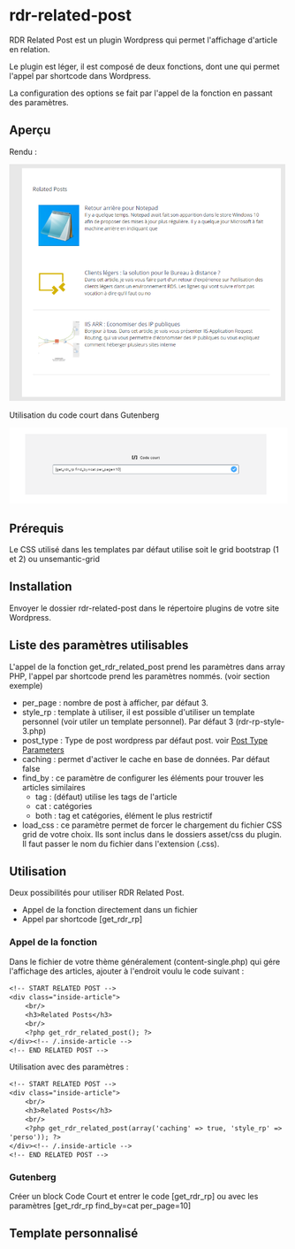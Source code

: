 # rdr-related-post
RDR Related Post est un plugin Wordpress qui permet l'affichage d'article en relation.

Le plugin est léger, il est composé de deux fonctions, dont une qui permet l'appel par shortcode dans Wordpress.

La configuration des options se fait par l'appel de la fonction en passant des paramètres.

## Aperçu
Rendu :

<img src="https://github.com/rdrouche/rdr-related-post/blob/master/screen_1.png" width="500">

Utilisation du code court dans Gutenberg

<img src="https://github.com/rdrouche/rdr-related-post/blob/master/screen_2.png">

## Prérequis

Le CSS utilisé dans les templates par défaut utilise soit le grid bootstrap (1 et 2) ou unsemantic-grid

## Installation

Envoyer le dossier rdr-related-post dans le répertoire plugins de votre site Wordpress.

## Liste des paramètres utilisables

L'appel de la fonction get_rdr_related_post prend les paramètres dans array PHP, l'appel par shortcode prend les paramètres nommés. (voir section exemple)

- per_page : nombre de post à afficher, par défaut 3.
- style_rp : template à utiliser, il est possible d'utiliser un template personnel (voir utiler un template personnel). Par défaut 3 (rdr-rp-style-3.php)
- post_type : Type de post wordpress par défaut post. voir <a href="https://developer.wordpress.org/reference/classes/wp_query/#post-type-parameters" target="_blank">Post Type Parameters</a>
- caching : permet d'activer le cache en base de données. Par défaut false
- find_by : ce paramètre de configurer les éléments pour trouver les articles similaires
    - tag : (défaut) utilise les tags de l'article
    - cat : catégories
    - both : tag et catégories, élément le plus restrictif
- load_css : ce paramètre permet de forcer le chargement du fichier CSS grid de votre choix. Ils sont inclus dans le dossiers asset/css du plugin. Il faut passer le nom du fichier dans l'extension (.css).

## Utilisation

Deux possibilités pour utiliser RDR Related Post.

- Appel de la fonction directement dans un fichier
- Appel par shortcode [get_rdr_rp]

### Appel de la fonction

Dans le fichier de votre thème généralement (content-single.php) qui gére l'affichage des articles, ajouter à l'endroit voulu le code suivant : 

```
<!-- START RELATED POST -->
<div class="inside-article">
	<br/>
	<h3>Related Posts</h3>
	<br/>    
	<?php get_rdr_related_post(); ?>
</div><!-- /.inside-article -->
<!-- END RELATED POST -->
```

Utilisation avec des paramètres : 

```
<!-- START RELATED POST -->
<div class="inside-article">
	<br/>
	<h3>Related Posts</h3>
	<br/>    
	<?php get_rdr_related_post(array('caching' => true, 'style_rp' => 'perso')); ?>
</div><!-- /.inside-article -->
<!-- END RELATED POST -->
```
### Gutenberg

Créer un block Code Court et entrer le code [get_rdr_rp] ou avec les paramètres [get_rdr_rp find_by=cat per_page=10]

## Template personnalisé